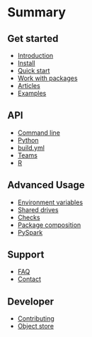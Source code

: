 <!--
	Used by gitbook to generate docs.quiltdata.com navigation
	WARNING - changing section names changes docs paths used both
	within docs and other parts of Quilt, like /catalog

	Paths are of the form: word1-word2-word3/bullet-name
	So, for example: docs.quiltdata.com/get-started/install
	(all lowercase)
!-->

# Summary

## Get started
* [Introduction](README.md)
* [Install](installation.md)
* [Quick start](quick-start.md)
* [Work with packages](step-by-step.md)
* [Articles](articles.md)
* [Examples](examples.md)

## API
* [Command line](api-cli.md)
* [Python](api-python.md)
* [build.yml](buildyml.md)
* [Teams](api-teams.md)
* [R](api-r.md)

## Advanced Usage
* [Environment variables](env.md)
* [Shared drives](shared-store.md)
* [Checks](checks.md)
* [Package composition](compose.md)
* [PySpark](pyspark.md)

## Support
* [FAQ](faq.md)
* [Contact](contact.md)

## Developer
* [Contributing](CONTRIBUTING.md)
* [Object store](repo-format.md)
